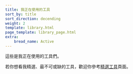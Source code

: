 ```yaml
---
title: 我正在使用的工具
sort_by: title
sort_direction: decending
weight: 2
template: library.html
page_template: library_page.html
extra: 
    bread_name: Active
---
```


這些是我正在使用的工具們。

若你想看我精選、最不可或缺的工具，歡迎你參考[精選工具](/library/toolbox/featured)頁面。

